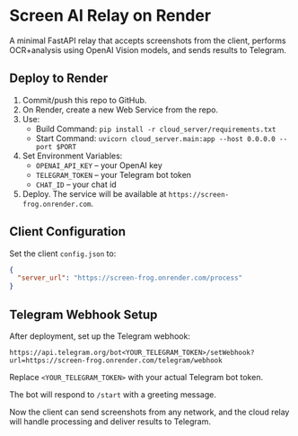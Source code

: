 # Screen AI Relay on Render

A minimal FastAPI relay that accepts screenshots from the client, performs OCR+analysis using OpenAI Vision models, and sends results to Telegram.

## Deploy to Render

1. Commit/push this repo to GitHub.
2. On Render, create a new Web Service from the repo.
3. Use:
   - Build Command: `pip install -r cloud_server/requirements.txt`
   - Start Command: `uvicorn cloud_server.main:app --host 0.0.0.0 --port $PORT`
4. Set Environment Variables:
   - `OPENAI_API_KEY` – your OpenAI key
   - `TELEGRAM_TOKEN` – your Telegram bot token
   - `CHAT_ID` – your chat id
5. Deploy. The service will be available at `https://screen-frog.onrender.com`.

## Client Configuration

Set the client `config.json` to:
```json
{
  "server_url": "https://screen-frog.onrender.com/process"
}
```

## Telegram Webhook Setup

After deployment, set up the Telegram webhook:
```
https://api.telegram.org/bot<YOUR_TELEGRAM_TOKEN>/setWebhook?url=https://screen-frog.onrender.com/telegram/webhook
```

Replace `<YOUR_TELEGRAM_TOKEN>` with your actual Telegram bot token.

The bot will respond to `/start` with a greeting message.

Now the client can send screenshots from any network, and the cloud relay will handle processing and deliver results to Telegram.
